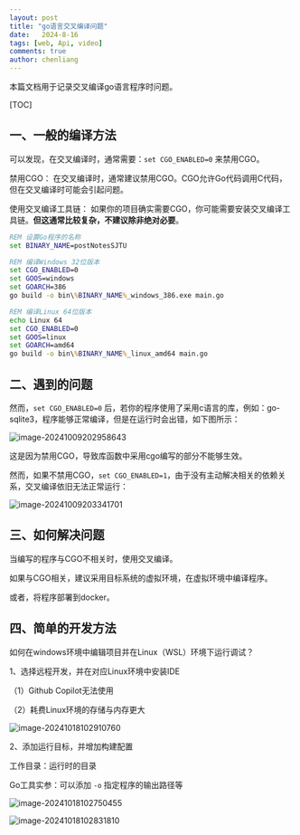 ```yaml
---
layout: post
title: "go语言交叉编译问题"
date:   2024-8-16
tags: [web, Api, video]
comments: true
author: chenliang
---
```


本篇文档用于记录交叉编译go语言程序时问题。

<!-- more -->

[TOC]

## 一、一般的编译方法

可以发现，在交叉编译时，通常需要：`set CGO_ENABLED=0` 来禁用CGO。

禁用CGO： 在交叉编译时，通常建议禁用CGO。CGO允许Go代码调用C代码，但在交叉编译时可能会引起问题。

使用交叉编译工具链： 如果你的项目确实需要CGO，你可能需要安装交叉编译工具链。**但这通常比较复杂，不建议除非绝对必要**。

```cmd
REM 设置Go程序的名称
set BINARY_NAME=postNotesSJTU

REM 编译Windows 32位版本
set CGO_ENABLED=0
set GOOS=windows
set GOARCH=386
go build -o bin\%BINARY_NAME%_windows_386.exe main.go

REM 编译Linux 64位版本
echo Linux 64
set CGO_ENABLED=0
set GOOS=linux
set GOARCH=amd64
go build -o bin\%BINARY_NAME%_linux_amd64 main.go
```

## 二、遇到的问题

然而，`set CGO_ENABLED=0` 后，若你的程序使用了采用c语言的库，例如：go-sqlite3，程序能够正常编译，但是在运行时会出错，如下图所示：

![image-20241009202958643](https://notes.sjtu.edu.cn/uploads/upload_5b05bcb9a6b5cbac59c3c9726875c400.png)

这是因为禁用CGO，导致库函数中采用cgo编写的部分不能够生效。

然而，如果不禁用CGO，`set CGO_ENABLED=1`，由于没有主动解决相关的依赖关系，交叉编译依旧无法正常运行：

![image-20241009203341701](https://notes.sjtu.edu.cn/uploads/upload_884bf1a28c4ca1ee808b98a71b74d5fc.png)

## 三、如何解决问题

当编写的程序与CGO不相关时，使用交叉编译。

如果与CGO相关，建议采用目标系统的虚拟环境，在虚拟环境中编译程序。

或者，将程序部署到docker。

## 四、简单的开发方法

如何在windows环境中编辑项目并在Linux（WSL）环境下运行调试？

1、选择远程开发，并在对应Linux环境中安装IDE

（1）Github Copilot无法使用

（2）耗费Linux环境的存储与内存更大

![image-20241018102910760](https://notes.sjtu.edu.cn/uploads/upload_8966ab81d99c19016c763509f0902862.png) 

2、添加运行目标，并增加构建配置

工作目录：运行时的目录

Go工具实参：可以添加 `-o` 指定程序的输出路径等

![image-20241018102750455](https://notes.sjtu.edu.cn/uploads/upload_e13544a7ff684c1e20619c536472699c.png) 

![image-20241018102831810](https://notes.sjtu.edu.cn/uploads/upload_a018a99f8d467422e101bd1e71cfa747.png) 
